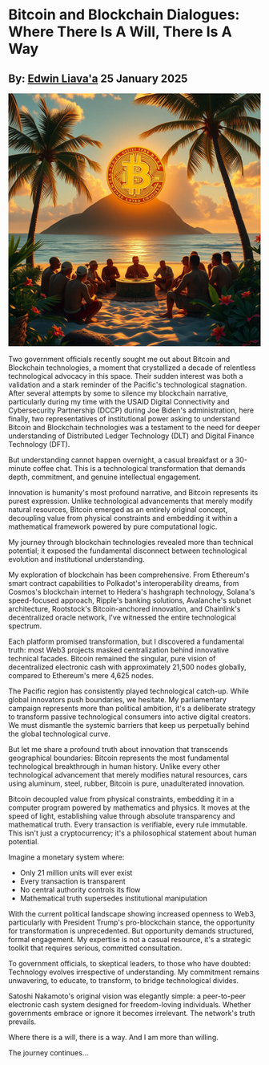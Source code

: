 # Bitcoin and Blockchain Dialogues: Where There Is A Will, There Is A Way
## By: [Edwin Liava'a](https://github.com/EdwinLiavaa) 25 January 2025

<p align="center">
 <img width="1000" src="https://github.com/EdwinLiavaa/liavaa.space/blob/main/blog/20250125/pic.png">
</p>

Two government officials recently sought me out about Bitcoin and Blockchain technologies, a moment that crystallized a decade of relentless technological advocacy in this space. Their sudden interest was both a validation and a stark reminder of the Pacific's technological stagnation. After several attempts by some to silence my blockchain narrative, particularly during my time with the USAID Digital Connectivity and Cybersecurity Partnership (DCCP) during Joe Biden's administration, here finally, two representatives of institutional power asking to understand Bitcoin and Blockchain technologies was a testament to the need for deeper understanding of Distributed Ledger Technology (DLT) and Digital Finance Technology (DFT).

But understanding cannot happen overnight, a casual breakfast or a 30-minute coffee chat. This is a technological transformation that demands depth, commitment, and genuine intellectual engagement.

Innovation is humanity's most profound narrative, and Bitcoin represents its purest expression. Unlike technological advancements that merely modify natural resources, Bitcoin emerged as an entirely original concept, decoupling value from physical constraints and embedding it within a mathematical framework powered by pure computational logic.

My journey through blockchain technologies revealed more than technical potential; it exposed the fundamental disconnect between technological evolution and institutional understanding.

My exploration of blockchain has been comprehensive. From Ethereum's smart contract capabilities to Polkadot's interoperability dreams, from Cosmos's blockchain internet to Hedera's hashgraph technology, Solana's speed-focused approach, Ripple's banking solutions, Avalanche's subnet architecture, Rootstock's Bitcoin-anchored innovation, and Chainlink's decentralized oracle network, I've witnessed the entire technological spectrum.

Each platform promised transformation, but I discovered a fundamental truth: most Web3 projects masked centralization behind innovative technical facades. Bitcoin remained the singular, pure vision of decentralized electronic cash with approximately 21,500 nodes globally, compared to Ethereum's mere 4,625 nodes.

The Pacific region has consistently played technological catch-up. While global innovators push boundaries, we hesitate. My parliamentary campaign represents more than political ambition, it's a deliberate strategy to transform passive technological consumers into active digital creators. We must dismantle the systemic barriers that keep us perpetually behind the global technological curve.

But let me share a profound truth about innovation that transcends geographical boundaries: Bitcoin represents the most fundamental technological breakthrough in human history. Unlike every other technological advancement that merely modifies natural resources, cars using aluminum, steel, rubber, Bitcoin is pure, unadulterated innovation.

Bitcoin decoupled value from physical constraints, embedding it in a computer program powered by mathematics and physics. It moves at the speed of light, establishing value through absolute transparency and mathematical truth. Every transaction is verifiable, every rule immutable. This isn't just a cryptocurrency; it's a philosophical statement about human potential.

Imagine a monetary system where:
- Only 21 million units will ever exist
- Every transaction is transparent
- No central authority controls its flow
- Mathematical truth supersedes institutional manipulation

With the current political landscape showing increased openness to Web3, particularly with President Trump's pro-blockchain stance, the opportunity for transformation is unprecedented. But opportunity demands structured, formal engagement. My expertise is not a casual resource, it's a strategic toolkit that requires serious, committed consultation.

To government officials, to skeptical leaders, to those who have doubted: Technology evolves irrespective of understanding. My commitment remains unwavering, to educate, to transform, to bridge technological divides.

Satoshi Nakamoto's original vision was elegantly simple: a peer-to-peer electronic cash system designed for freedom-loving individuals. Whether governments embrace or ignore it becomes irrelevant. The network's truth prevails.

Where there is a will, there is a way. And I am more than willing.

The journey continues...